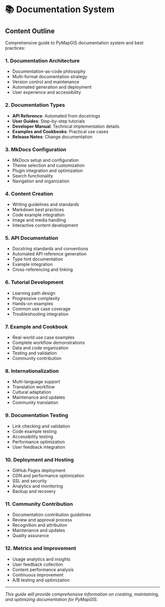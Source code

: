 # 📚 Documentation System

## Content Outline

Comprehensive guide to PyMapGIS documentation system and best practices:

### 1. Documentation Architecture
- Documentation-as-code philosophy
- Multi-format documentation strategy
- Version control and maintenance
- Automated generation and deployment
- User experience and accessibility

### 2. Documentation Types
- **API Reference**: Automated from docstrings
- **User Guides**: Step-by-step tutorials
- **Developer Manual**: Technical implementation details
- **Examples and Cookbooks**: Practical use cases
- **Release Notes**: Change documentation

### 3. MkDocs Configuration
- MkDocs setup and configuration
- Theme selection and customization
- Plugin integration and optimization
- Search functionality
- Navigation and organization

### 4. Content Creation
- Writing guidelines and standards
- Markdown best practices
- Code example integration
- Image and media handling
- Interactive content development

### 5. API Documentation
- Docstring standards and conventions
- Automated API reference generation
- Type hint documentation
- Example integration
- Cross-referencing and linking

### 6. Tutorial Development
- Learning path design
- Progressive complexity
- Hands-on examples
- Common use case coverage
- Troubleshooting integration

### 7. Example and Cookbook
- Real-world use case examples
- Complete workflow demonstrations
- Data and code organization
- Testing and validation
- Community contribution

### 8. Internationalization
- Multi-language support
- Translation workflow
- Cultural adaptation
- Maintenance and updates
- Community translation

### 9. Documentation Testing
- Link checking and validation
- Code example testing
- Accessibility testing
- Performance optimization
- User feedback integration

### 10. Deployment and Hosting
- GitHub Pages deployment
- CDN and performance optimization
- SSL and security
- Analytics and monitoring
- Backup and recovery

### 11. Community Contribution
- Documentation contribution guidelines
- Review and approval process
- Recognition and attribution
- Maintenance and updates
- Quality assurance

### 12. Metrics and Improvement
- Usage analytics and insights
- User feedback collection
- Content performance analysis
- Continuous improvement
- A/B testing and optimization

---

*This guide will provide comprehensive information on creating, maintaining, and optimizing documentation for PyMapGIS.*
